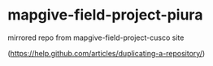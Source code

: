 # mapgive-field-project-piura

mirrored repo from mapgive-field-project-cusco site

(https://help.github.com/articles/duplicating-a-repository/)
